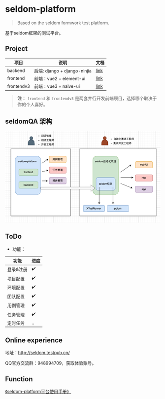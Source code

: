 # seldom-platform

> Based on the seldom formwork test platform.

基于seldom框架的测试平台。

## Project

| 项目       | 说明                         | 文档                           |
| ---------- | ---------------------------- | ------------------------------ |
| backend    | 后端: django + django-ninjia | [link](./backend/README.md)    |
| frontend   | 前端：vue2 + element-ui      | [link](./frontend/README.md)   |
| frontendv3 | 前端：vue3 + naive-ui        | [link](./frontendv3/README.md) |

> __注：__
> `frontend` 和 `frontendv3` 是两套并行开发前端项目，选择哪个取决于你的个人喜好。

## seldomQA 架构

![](./architecture.png)

## ToDo

* 功能：

| 功能      | 进度 |
| --------- | ------- |
| 登录&注册 | ✔️      |
| 项目配置  | ✔️      |
| 环境配置  | ✔️      |
| 团队配置  | ✔️      |
| 用例管理  | ✔️      |
| 任务管理  | ✔️      |
| 定时任务  | ..      |

## Online experience

地址：http://seldom.testpub.cn/

QQ官方交流群：948994709，获取体验账号。


## Function

[《seldom-platform平台使用手册》](https://www.yuque.com/chongshi/raflru/ghot2m)
